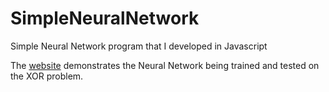 # SimpleNeuralNetwork
Simple Neural Network program that I developed in Javascript

The [website](https://16aburnett.github.io/SimpleNeuralNetwork/) demonstrates the Neural Network being trained and tested on the XOR problem. 

